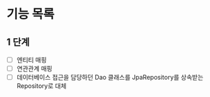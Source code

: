 # 기능 목록
## 1 단계
- [ ] 엔티티 매핑
- [ ] 연관관계 매핑
- [ ] 데이터베이스 접근을 담당하던 Dao 클래스를 JpaRepository를 상속받는 Repository로 대체
